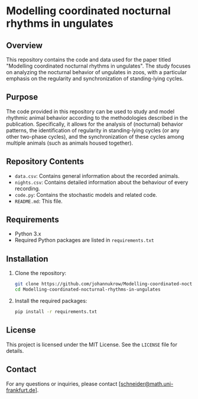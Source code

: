 # Modelling coordinated nocturnal rhythms in ungulates

## Overview
This repository contains the code and data used for the paper titled "Modelling coordinated nocturnal rhythms in ungulates". The study focuses on analyzing the nocturnal behavior of ungulates in zoos, with a particular emphasis on the regularity and synchronization of standing-lying cycles.

## Purpose
The code provided in this repository can be used to study and model rhythmic animal behavior according to the methodologies described in the publication. Specifically, it allows for the analysis of (nocturnal) behavior patterns, the identification of regularity in standing-lying cycles (or any other two-phase cycles), and the synchronization of these cycles among multiple animals (such as animals housed together).

## Repository Contents
- `data.csv`: Contains general information about the recorded animals.
- `nights.csv`: Contains detailed information about the behaviour of every recording. 
- `code.py`: Contains the stochastic models and related code.
- `README.md`: This file.

## Requirements
- Python 3.x
- Required Python packages are listed in `requirements.txt`

## Installation
1. Clone the repository:
    ```bash
    git clone https://github.com/johannukrow/Modelling-coordinated-nocturnal-rhythms-in-ungulates.git
    cd Modelling-coordinated-nocturnal-rhythms-in-ungulates
    ```
2. Install the required packages:
    ```bash
    pip install -r requirements.txt
    ```

## License
This project is licensed under the MIT License. See the `LICENSE` file for details.

## Contact
For any questions or inquiries, please contact [schneider@math.uni-frankfurt.de].
